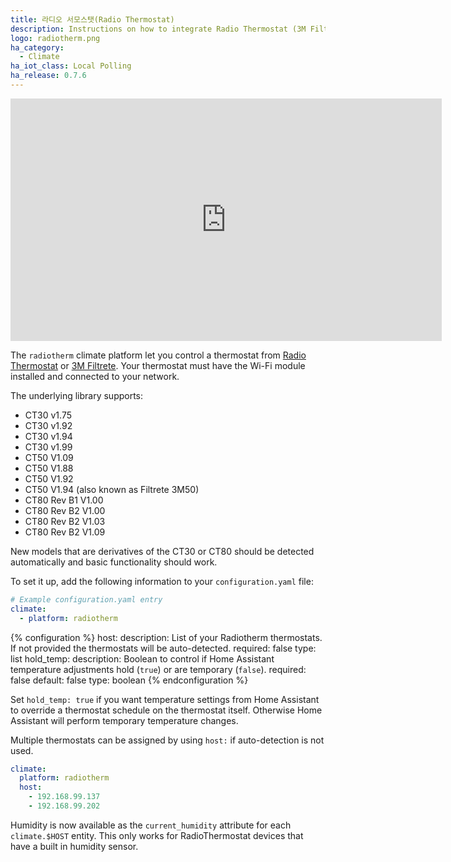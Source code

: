 ```yaml
---
title: 라디오 서모스탯(Radio Thermostat)
description: Instructions on how to integrate Radio Thermostat (3M Filtrete) thermostats within Home Assistant.
logo: radiotherm.png
ha_category:
  - Climate
ha_iot_class: Local Polling
ha_release: 0.7.6
---
```


<iframe width="690" height="388" src="https://www.youtube.com/embed/CdgUvGpXzIc" frameborder="0" allow="accelerometer; autoplay; encrypted-media; gyroscope; picture-in-picture" allowfullscreen></iframe>

The `radiotherm` climate platform let you control a thermostat from [Radio Thermostat](https://www.radiothermostat.com/) or [3M Filtrete](https://www.filtrete.com/). Your thermostat must have the Wi-Fi module installed and connected to your network.

The underlying library supports:

- CT30 v1.75
- CT30 v1.92
- CT30 v1.94
- CT30 v1.99
- CT50 V1.09
- CT50 V1.88
- CT50 V1.92
- CT50 V1.94 (also known as Filtrete 3M50)
- CT80 Rev B1 V1.00
- CT80 Rev B2 V1.00
- CT80 Rev B2 V1.03
- CT80 Rev B2 V1.09

New models that are derivatives of the CT30 or CT80 should be detected automatically and basic functionality should work.

To set it up, add the following information to your `configuration.yaml` file:

```yaml
# Example configuration.yaml entry
climate:
  - platform: radiotherm
```

{% configuration %}
host:
  description: List of your Radiotherm thermostats. If not provided the thermostats will be auto-detected.
  required: false
  type: list
hold_temp:
  description: Boolean to control if Home Assistant temperature adjustments hold (`true`) or are temporary (`false`).
  required: false
  default: false
  type: boolean
{% endconfiguration %}

Set `hold_temp: true` if you want temperature settings from Home Assistant to override a thermostat schedule on the thermostat itself. Otherwise Home Assistant will perform temporary temperature changes.

Multiple thermostats can be assigned by using `host:` if auto-detection is not used.

```yaml
climate:
  platform: radiotherm
  host:
    - 192.168.99.137
    - 192.168.99.202
```
Humidity is now available as the `current_humidity` attribute for each `climate.$HOST` entity. This only works for RadioThermostat devices that have a built in humidity sensor.
